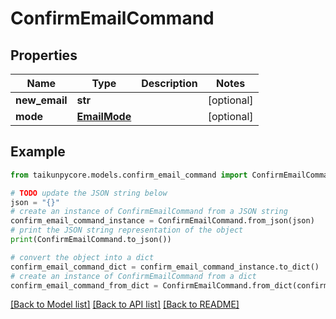 # ConfirmEmailCommand


## Properties

Name | Type | Description | Notes
------------ | ------------- | ------------- | -------------
**new_email** | **str** |  | [optional] 
**mode** | [**EmailMode**](EmailMode.md) |  | [optional] 

## Example

```python
from taikunpycore.models.confirm_email_command import ConfirmEmailCommand

# TODO update the JSON string below
json = "{}"
# create an instance of ConfirmEmailCommand from a JSON string
confirm_email_command_instance = ConfirmEmailCommand.from_json(json)
# print the JSON string representation of the object
print(ConfirmEmailCommand.to_json())

# convert the object into a dict
confirm_email_command_dict = confirm_email_command_instance.to_dict()
# create an instance of ConfirmEmailCommand from a dict
confirm_email_command_from_dict = ConfirmEmailCommand.from_dict(confirm_email_command_dict)
```
[[Back to Model list]](../README.md#documentation-for-models) [[Back to API list]](../README.md#documentation-for-api-endpoints) [[Back to README]](../README.md)


